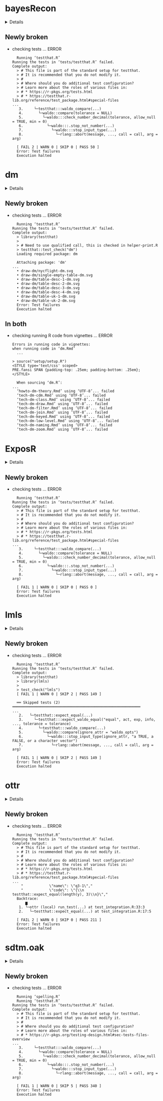 # bayesRecon

<details>

* Version: 0.3.1
* GitHub: NA
* Source code: https://github.com/cran/bayesRecon
* Date/Publication: 2024-08-28 20:10:02 UTC
* Number of recursive dependencies: 82

Run `revdepcheck::cloud_details(, "bayesRecon")` for more info

</details>

## Newly broken

*   checking tests ... ERROR
    ```
      Running ‘testthat.R’
    Running the tests in ‘tests/testthat.R’ failed.
    Complete output:
      > # This file is part of the standard setup for testthat.
      > # It is recommended that you do not modify it.
      > #
      > # Where should you do additional test configuration?
      > # Learn more about the roles of various files in:
      > # * https://r-pkgs.org/tests.html
      > # * https://testthat.r-lib.org/reference/test_package.html#special-files
    ...
       3.     └─testthat:::waldo_compare(...)
       4.       └─waldo::compare(tolerance = NULL)
       5.         └─waldo:::check_number_decimal(tolerance, allow_null = TRUE, min = 0)
       6.           └─waldo:::.stop_not_number(...)
       7.             └─waldo:::stop_input_type(...)
       8.               └─rlang::abort(message, ..., call = call, arg = arg)
      
      [ FAIL 2 | WARN 0 | SKIP 0 | PASS 50 ]
      Error: Test failures
      Execution halted
    ```

# dm

<details>

* Version: 1.0.10
* GitHub: https://github.com/cynkra/dm
* Source code: https://github.com/cran/dm
* Date/Publication: 2024-01-21 16:32:48 UTC
* Number of recursive dependencies: 133

Run `revdepcheck::cloud_details(, "dm")` for more info

</details>

## Newly broken

*   checking tests ... ERROR
    ```
      Running ‘testthat.R’
    Running the tests in ‘tests/testthat.R’ failed.
    Complete output:
      > library(testthat)
      > 
      > # Need to use qualified call, this is checked in helper-print.R
      > testthat::test_check("dm")
      Loading required package: dm
      
      Attaching package: 'dm'
    ...
      • draw-dm/nycflight-dm.svg
      • draw-dm/single-empty-table-dm.svg
      • draw-dm/table-desc-1-dm.svg
      • draw-dm/table-desc-2-dm.svg
      • draw-dm/table-desc-3-dm.svg
      • draw-dm/table-desc-4-dm.svg
      • draw-dm/table-uk-1-dm.svg
      • draw-dm/table-uk-2-dm.svg
      Error: Test failures
      Execution halted
    ```

## In both

*   checking running R code from vignettes ... ERROR
    ```
    Errors in running code in vignettes:
    when running code in ‘dm.Rmd’
      ...
    
    > source("setup/setup.R")
    <STYLE type='text/css' scoped>
    PRE.fansi SPAN {padding-top: .25em; padding-bottom: .25em};
    </STYLE>
    
      When sourcing ‘dm.R’:
    ...
      ‘howto-dm-theory.Rmd’ using ‘UTF-8’... failed
      ‘tech-dm-cdm.Rmd’ using ‘UTF-8’... failed
      ‘tech-dm-class.Rmd’ using ‘UTF-8’... failed
      ‘tech-dm-draw.Rmd’ using ‘UTF-8’... failed
      ‘tech-dm-filter.Rmd’ using ‘UTF-8’... failed
      ‘tech-dm-join.Rmd’ using ‘UTF-8’... failed
      ‘tech-dm-keyed.Rmd’ using ‘UTF-8’... failed
      ‘tech-dm-low-level.Rmd’ using ‘UTF-8’... failed
      ‘tech-dm-naming.Rmd’ using ‘UTF-8’... failed
      ‘tech-dm-zoom.Rmd’ using ‘UTF-8’... failed
    ```

# ExposR

<details>

* Version: 1.1
* GitHub: https://github.com/expos-model/ExposR
* Source code: https://github.com/cran/ExposR
* Date/Publication: 2023-06-14 15:52:05 UTC
* Number of recursive dependencies: 54

Run `revdepcheck::cloud_details(, "ExposR")` for more info

</details>

## Newly broken

*   checking tests ... ERROR
    ```
      Running ‘testthat.R’
    Running the tests in ‘tests/testthat.R’ failed.
    Complete output:
      > # This file is part of the standard setup for testthat.
      > # It is recommended that you do not modify it.
      > #
      > # Where should you do additional test configuration?
      > # Learn more about the roles of various files in:
      > # * https://r-pkgs.org/tests.html
      > # * https://testthat.r-lib.org/reference/test_package.html#special-files
    ...
       3.     └─testthat:::waldo_compare(...)
       4.       └─waldo::compare(tolerance = NULL)
       5.         └─waldo:::check_number_decimal(tolerance, allow_null = TRUE, min = 0)
       6.           └─waldo:::.stop_not_number(...)
       7.             └─waldo:::stop_input_type(...)
       8.               └─rlang::abort(message, ..., call = call, arg = arg)
      
      [ FAIL 1 | WARN 0 | SKIP 0 | PASS 0 ]
      Error: Test failures
      Execution halted
    ```

# lmls

<details>

* Version: 0.1.0
* GitHub: NA
* Source code: https://github.com/cran/lmls
* Date/Publication: 2022-01-18 08:32:47 UTC
* Number of recursive dependencies: 77

Run `revdepcheck::cloud_details(, "lmls")` for more info

</details>

## Newly broken

*   checking tests ... ERROR
    ```
      Running ‘testthat.R’
    Running the tests in ‘tests/testthat.R’ failed.
    Complete output:
      > library(testthat)
      > library(lmls)
      > 
      > test_check("lmls")
      [ FAIL 1 | WARN 0 | SKIP 2 | PASS 149 ]
      
      ══ Skipped tests (2) ═══════════════════════════════════════════════════════════
    ...
       2.   └─testthat::expect_equal(...)
       3.     └─testthat:::expect_waldo_equal("equal", act, exp, info, ..., tolerance = tolerance)
       4.       └─testthat:::waldo_compare(...)
       5.         └─waldo::compare(ignore_attr = "waldo_opts")
       6.           └─waldo:::stop_input_type(ignore_attr, "a TRUE, a FALSE, or a character vector")
       7.             └─rlang::abort(message, ..., call = call, arg = arg)
      
      [ FAIL 1 | WARN 0 | SKIP 2 | PASS 149 ]
      Error: Test failures
      Execution halted
    ```

# ottr

<details>

* Version: 1.5.0
* GitHub: NA
* Source code: https://github.com/cran/ottr
* Date/Publication: 2024-02-01 07:30:02 UTC
* Number of recursive dependencies: 57

Run `revdepcheck::cloud_details(, "ottr")` for more info

</details>

## Newly broken

*   checking tests ... ERROR
    ```
      Running ‘testthat.R’
    Running the tests in ‘tests/testthat.R’ failed.
    Complete output:
      > # This file is part of the standard setup for testthat.
      > # It is recommended that you do not modify it.
      > #
      > # Where should you do additional test configuration?
      > # Learn more about the roles of various files in:
      > # * https://r-pkgs.org/tests.html
      > # * https://testthat.r-lib.org/reference/test_package.html#special-files
    ...
        "            \"name\": \"q3-1\","
        "            \"code\": \"{\\n    testthat::expect_equal(length(y), 3)\\n}\","
      Backtrace:
          ▆
       1. └─ottr (local) run_test(...) at test_integration.R:33:3
       2.   └─testthat::expect_equal(...) at test_integration.R:17:5
      
      [ FAIL 2 | WARN 0 | SKIP 0 | PASS 211 ]
      Error: Test failures
      Execution halted
    ```

# sdtm.oak

<details>

* Version: 0.1.0
* GitHub: https://github.com/pharmaverse/sdtm.oak
* Source code: https://github.com/cran/sdtm.oak
* Date/Publication: 2024-09-03 14:40:02 UTC
* Number of recursive dependencies: 81

Run `revdepcheck::cloud_details(, "sdtm.oak")` for more info

</details>

## Newly broken

*   checking tests ... ERROR
    ```
      Running ‘spelling.R’
      Running ‘testthat.R’
    Running the tests in ‘tests/testthat.R’ failed.
    Complete output:
      > # This file is part of the standard setup for testthat.
      > # It is recommended that you do not modify it.
      > #
      > # Where should you do additional test configuration?
      > # Learn more about the roles of various files in:
      > # * https://r-pkgs.org/testing-design.html#sec-tests-files-overview
    ...
       3.     └─testthat:::waldo_compare(...)
       4.       └─waldo::compare(tolerance = NULL)
       5.         └─waldo:::check_number_decimal(tolerance, allow_null = TRUE, min = 0)
       6.           └─waldo:::.stop_not_number(...)
       7.             └─waldo:::stop_input_type(...)
       8.               └─rlang::abort(message, ..., call = call, arg = arg)
      
      [ FAIL 1 | WARN 0 | SKIP 5 | PASS 340 ]
      Error: Test failures
      Execution halted
    ```

